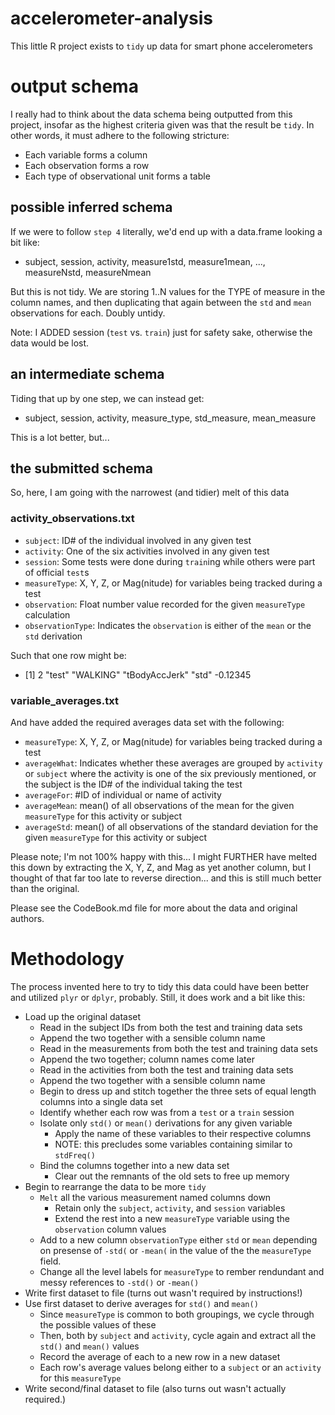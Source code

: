 # accelerometer-analysis
This little R project exists to `tidy` up data for smart phone accelerometers

# output schema

I really had to think about the data schema being outputted from this project, insofar as the highest criteria given was that the result be `tidy`.  In other words, it must adhere to the following stricture:

* Each variable forms a column
* Each observation forms a row
* Each type of observational unit forms a table

## possible inferred schema

If we were to follow `step 4` literally, we'd end up with a data.frame looking a bit like:

* subject, session, activity, measure1std, measure1mean, ..., measureNstd, measureNmean

But this is not tidy.  We are storing 1..N values for the TYPE of measure in the column names, and then duplicating that again between the `std` and `mean` observations for each.  Doubly untidy.

Note: I ADDED session (`test` vs. `train`) just for safety sake, otherwise the data would be lost.

## an intermediate schema

Tiding that up by one step, we can instead get:

* subject, session, activity, measure\_type, std\_measure, mean\_measure

This is a lot better, but...

## the submitted schema

So, here, I am going with the narrowest (and tidier) melt of this data

### activity_observations.txt

* `subject`: ID# of the individual involved in any given test
* `activity`: One of the six activities involved in any given test
* `session`: Some tests were done during `train`ing while others were part of official `test`s
* `measureType`: X, Y, Z, or Mag(nitude) for variables being tracked during a test
* `observation`: Float number value recorded for the given `measureType` calculation
* `observationType`: Indicates the `observation` is either of the `mean` or the `std` derivation

Such that one row might be:

* [1] 2 "test" "WALKING" "tBodyAccJerk" "std" -0.12345

### variable_averages.txt

And have added the required averages data set with the following:

* `measureType`: X, Y, Z, or Mag(nitude) for variables being tracked during a test
* `averageWhat`: Indicates whether these averages are grouped by `activity` or `subject` where the activity is one of the six previously mentioned, or the subject is the ID# of the individual taking the test
* `averageFor`: #ID of individual or name of activity
* `averageMean`: mean() of all observations of the mean for the given `measureType` for this activity or subject
* `averageStd`: mean() of all observations of the standard deviation for the given `measureType` for this activity or subject

Please note; I'm not 100% happy with this... I might FURTHER have melted this down by extracting the X, Y, Z, and Mag as yet another column, but I thought of that far too late to reverse direction... and this is still much better than the original.

Please see the CodeBook.md file for more about the data and original authors.

# Methodology

The process invented here to try to tidy this data could have been better and utilized `plyr` or `dplyr`, probably.  Still, it does work and a bit like this:

* Load up the original dataset
  * Read in the subject IDs from both the test and training data sets
  * Append the two together with a sensible column name
  * Read in the measurements from both the test and training data sets
  * Append the two together; column names come later
  * Read in the activities from both the test and training data sets
  * Append the two together with a sensible column name
  * Begin to dress up and stitch together the three sets of equal length columns into a single data set
  * Identify whether each row was from a `test` or a `train` session
  * Isolate only `std()` or `mean()` derivations for any given variable
    * Apply the name of these variables to their respective columns
    * NOTE: this precludes some variables containing similar to `stdFreq()`
  * Bind the columns together into a new data set
    * Clear out the remnants of the old sets to free up memory
* Begin to rearrange the data to be more `tidy`
  * `Melt` all the various measurement named columns down
    * Retain only the `subject`, `activity`, and `session` variables
    * Extend the rest into a new `measureType` variable using the `observation` column values
  * Add to a new column `observationType` either `std` or `mean` depending on presense of `-std(` or `-mean(` in the value of the the `measureType` field.
  * Change all the level labels for `measureType` to rember rendundant and messy references to `-std()` or `-mean()`
* Write first dataset to file (turns out wasn't required by instructions!)
* Use first dataset to derive averages for `std()` and `mean()`
  * Since `measureType` is common to both groupings, we cycle through the possible values of these
  * Then, both by `subject` and `activity`, cycle again and extract all the `std()` and `mean()` values
  * Record the average of each to a new row in a new dataset
  * Each row's average values belong either to a `subject` or an `activity` for this `measureType`
* Write second/final dataset to file (also turns out wasn't actually required.)

